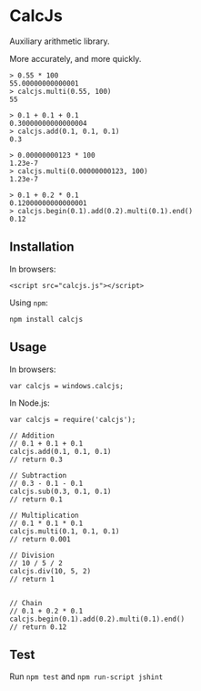 CalcJs
==========

Auxiliary arithmetic library. 

More accurately, and more quickly.

```
> 0.55 * 100
55.00000000000001
> calcjs.multi(0.55, 100)
55

> 0.1 + 0.1 + 0.1
0.30000000000000004
> calcjs.add(0.1, 0.1, 0.1)
0.3

> 0.00000000123 * 100
1.23e-7
> calcjs.multi(0.00000000123, 100)
1.23e-7

> 0.1 + 0.2 * 0.1
0.12000000000000001
> calcjs.begin(0.1).add(0.2).multi(0.1).end()
0.12
```

## Installation
In browsers:
```
<script src="calcjs.js"></script>
```

Using `npm`:
```
npm install calcjs
```

## Usage
In browsers:
```
var calcjs = windows.calcjs;
```

In Node.js:
```
var calcjs = require('calcjs');
```

```
// Addition
// 0.1 + 0.1 + 0.1
calcjs.add(0.1, 0.1, 0.1)
// return 0.3

// Subtraction
// 0.3 - 0.1 - 0.1
calcjs.sub(0.3, 0.1, 0.1)
// return 0.1

// Multiplication
// 0.1 * 0.1 * 0.1
calcjs.multi(0.1, 0.1, 0.1)
// return 0.001

// Division
// 10 / 5 / 2
calcjs.div(10, 5, 2)
// return 1


// Chain
// 0.1 + 0.2 * 0.1
calcjs.begin(0.1).add(0.2).multi(0.1).end()
// return 0.12
```

## Test
Run `npm test` and `npm run-script jshint`
